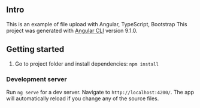 ## Intro

This is an example of file upload with Angular, TypeScript, Bootstrap
This project was generated with [Angular CLI](https://github.com/angular/angular-cli) version 9.1.0.

## Getting started

1. Go to project folder and install dependencies:
   `npm install`

### Development server

Run `ng serve` for a dev server. 
Navigate to `http://localhost:4200/`. The app will automatically reload if you change any of the source files.